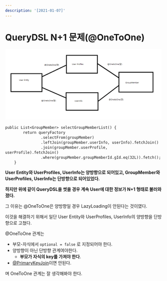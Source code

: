 ```yaml
---
description: '[2021-01-07]'
---
```


# QueryDSL N+1 문제\(@OneToOne\)

 

![](../../../../.gitbook/assets/image%20%2820%29.png)



```text
public List<GroupMember> selectGroupMemberList() {
        return queryFactory
                .selectFrom(groupMember)
                .leftJoin(groupMember.userInfo, userInfo).fetchJoin()
                .join(groupMember.userProfile, userProfile).fetchJoin()
                .where(groupMember.groupMemberId.gId.eq(32L)).fetch();
    }
```

 

**User Entity와 UserProfiles, UserInfo는 양방향으로 되어있고, GroupMember와 UserProfiles, UserInfo는 단방향으로 되어있었다.**

**하지만 위에 같이 QueryDSL을 썻을 경우 계속 User에 대한 정보가 N+1 형태로 불러와졌다.**

 그 이유는 @OneToOne은 양방향일 경우 LazyLoading이 안된다는 것이였다.

 이것을 해결하기 위해서 일단 User Entity와 UserProfiles, UserInfo의 양방향을 단방향으로 고쳤다.

 @OneToOne 관계는 

* 부모-자식에서 `optional = false` 로 지정되어야 한다.
* 양방향이 아닌 단방향 관계여야한다.
  * **부모가 자식의 key를 가져야 한다**.
* [@PrimaryKeyJoin](https://github.com/PrimaryKeyJoin)이면 안된다.

며 OneToOne 관계는 잘 생각해봐야 한다.





